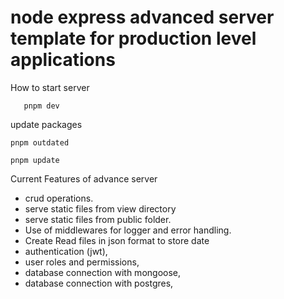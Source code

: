 <h1>
node express advanced server template for production level applications
</h1>

<p>
How to start server
</p>
       
       pnpm dev
<p>

<p>update packages
    
    pnpm outdated

    pnpm update

</p>

<p>
Current Features of advance server

<ul>
    <li>
    crud  operations.
    </li>
    <li>
    serve static files from view directory
    </li>
    <li>
    serve static files from public folder.
    </li>
    <li>
    Use of middlewares for logger and error handling.
    </li>
    <li>
    Create Read files in json format to store date
    </li>
    <li>
    authentication (jwt),
    </li>
    <li>
    user roles and permissions,
    </li>
    <li>
    database connection with mongoose,
    </li>
    <li>
    database connection with postgres,
    </li>
</ul>

</p>
